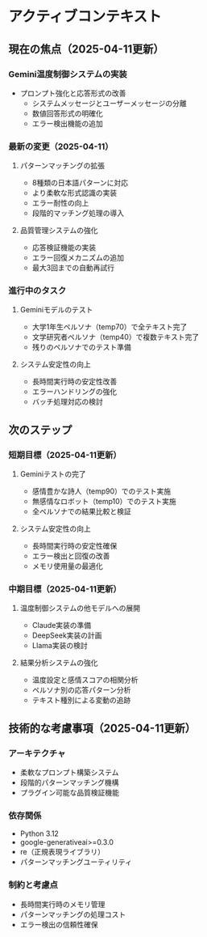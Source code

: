# アクティブコンテキスト

## 現在の焦点（2025-04-11更新）

### Gemini温度制御システムの実装
- プロンプト強化と応答形式の改善
  - システムメッセージとユーザーメッセージの分離
  - 数値回答形式の明確化
  - エラー検出機能の追加

### 最新の変更（2025-04-11）
1. パターンマッチングの拡張
   - 8種類の日本語パターンに対応
   - より柔軟な形式認識の実装
   - エラー耐性の向上
   - 段階的マッチング処理の導入

2. 品質管理システムの強化
   - 応答検証機能の実装
   - エラー回復メカニズムの追加
   - 最大3回までの自動再試行

### 進行中のタスク
1. Geminiモデルのテスト
   - 大学1年生ペルソナ（temp70）で全テキスト完了
   - 文学研究者ペルソナ（temp40）で複数テキスト完了
   - 残りのペルソナでのテスト準備

2. システム安定性の向上
   - 長時間実行時の安定性改善
   - エラーハンドリングの強化
   - バッチ処理対応の検討

## 次のステップ

### 短期目標（2025-04-11更新）
1. Geminiテストの完了
   - 感情豊かな詩人（temp90）でのテスト実施
   - 無感情なロボット（temp10）でのテスト実施
   - 全ペルソナでの結果比較と検証

2. システム安定性の向上
   - 長時間実行時の安定性確保
   - エラー検出と回復の改善
   - メモリ使用量の最適化

### 中期目標（2025-04-11更新）
1. 温度制御システムの他モデルへの展開
   - Claude実装の準備
   - DeepSeek実装の計画
   - Llama実装の検討

2. 結果分析システムの強化
   - 温度設定と感情スコアの相関分析
   - ペルソナ別の応答パターン分析
   - テキスト種別による変動の追跡

## 技術的な考慮事項（2025-04-11更新）

### アーキテクチャ
- 柔軟なプロンプト構築システム
- 段階的パターンマッチング機構
- プラグイン可能な品質検証機能

### 依存関係
- Python 3.12
- google-generativeai>=0.3.0
- re（正規表現ライブラリ）
- パターンマッチングユーティリティ

### 制約と考慮点
- 長時間実行時のメモリ管理
- パターンマッチングの処理コスト
- エラー検出の信頼性確保
